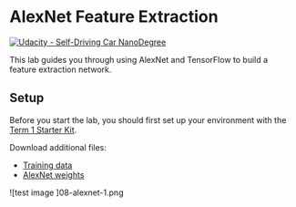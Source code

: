 # AlexNet Feature Extraction
[![Udacity - Self-Driving Car NanoDegree](https://s3.amazonaws.com/udacity-sdc/github/shield-carnd.svg)](http://www.udacity.com/drive)

This lab guides you through using AlexNet and TensorFlow to build a feature extraction network.

## Setup
Before you start the lab, you should first set up your environment with the [Term 1 Starter Kit](https://github.com/udacity/CarND-Term1-Starter-Kit).

Download additional files:
* [Training data](https://d17h27t6h515a5.cloudfront.net/topher/2016/October/580a829f_train/train.p)
* [AlexNet weights](https://d17h27t6h515a5.cloudfront.net/topher/2016/October/580d880c_bvlc-alexnet/bvlc-alexnet.npy)


![test image ]08-alexnet-1.png
